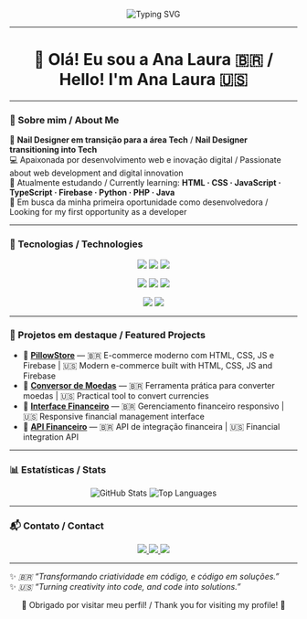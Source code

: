 <p align="center">
  <img src="https://readme-typing-svg.herokuapp.com?font=Fira+Code&size=32&duration=3000&color=00FFAB&center=true&vCenter=true&width=800&lines=Hi+there!+I'm+Ana+Laura+%F0%9F%91%8B;Turning+creativity+into+code!+%F0%9F%92%BB" alt="Typing SVG"/>
</p>

---

<div align="center">

# 👋 Olá! Eu sou a Ana Laura 🇧🇷 / Hello! I'm Ana Laura 🇺🇸
</div>

---

### 🌟 Sobre mim / About Me
💅 **Nail Designer em transição para a área Tech** / **Nail Designer transitioning into Tech**  
💻 Apaixonada por desenvolvimento web e inovação digital / Passionate about web development and digital innovation  
🌱 Atualmente estudando / Currently learning: **HTML · CSS · JavaScript · TypeScript · Firebase · Python · PHP · Java**  
🎯 Em busca da minha primeira oportunidade como desenvolvedora / Looking for my first opportunity as a developer  

---

### 🚀 Tecnologias / Technologies
<p align="center">
  <a href="https://developer.mozilla.org/en-US/docs/Web/HTML"><img src="https://img.shields.io/badge/HTML5-E34F26?style=for-the-badge&logo=html5&logoColor=white"/></a>
  <a href="https://developer.mozilla.org/en-US/docs/Web/CSS"><img src="https://img.shields.io/badge/CSS3-1572B6?style=for-the-badge&logo=css3&logoColor=white"/></a>
  <a href="https://developer.mozilla.org/en-US/docs/Web/JavaScript"><img src="https://img.shields.io/badge/JavaScript-F7DF1E?style=for-the-badge&logo=javascript&logoColor=black"/></a>
</p>
<p align="center">
  <a href="https://www.typescriptlang.org/"><img src="https://img.shields.io/badge/TypeScript-3178C6?style=for-the-badge&logo=typescript&logoColor=white"/></a>
  <a href="https://firebase.google.com/"><img src="https://img.shields.io/badge/Firebase-FFCA28?style=for-the-badge&logo=firebase&logoColor=black"/></a>
  <a href="https://www.python.org/"><img src="https://img.shields.io/badge/Python-3776AB?style=for-the-badge&logo=python&logoColor=white"/></a>
</p>
<p align="center">
  <a href="https://www.php.net/"><img src="https://img.shields.io/badge/PHP-777BB4?style=for-the-badge&logo=php&logoColor=white"/></a>
  <a href="https://www.java.com/"><img src="https://img.shields.io/badge/Java-007396?style=for-the-badge&logo=java&logoColor=white"/></a>
</p>

---

### 📌 Projetos em destaque / Featured Projects
- 🛒 **[PillowStore](https://github.com/analauracano/pillow-ecommerce)** — 🇧🇷 E-commerce moderno com HTML, CSS, JS e Firebase | 🇺🇸 Modern e-commerce built with HTML, CSS, JS and Firebase  
- 💱 **[Conversor de Moedas](https://github.com/analauracano/CONVERSOR-DE-MOEDAS)** — 🇧🇷 Ferramenta prática para converter moedas | 🇺🇸 Practical tool to convert currencies  
- 💼 **[Interface Financeiro](https://github.com/analauracano/INTERFACE-FINANCEIRO)** — 🇧🇷 Gerenciamento financeiro responsivo | 🇺🇸 Responsive financial management interface  
- 🔗 **[API Financeiro](https://github.com/analauracano/API-FINANCEIRO)** — 🇧🇷 API de integração financeira | 🇺🇸 Financial integration API  

---

### 📊 Estatísticas / Stats
<p align="center">
  <img src="https://github-readme-stats.vercel.app/api?username=analauracano&show_icons=true&theme=radical&count_private=true" alt="GitHub Stats"/>  
  <img src="https://github-readme-stats.vercel.app/api/top-langs/?username=analauracano&layout=compact&theme=radical" alt="Top Languages"/>
</p>

---

### 📬 Contato / Contact
<p align="center">
  <a href="mailto:laura.fioratti@outlook.com">
    <img src="https://img.shields.io/badge/Email-D14836?style=for-the-badge&logo=gmail&logoColor=white"/>
  </a>
  <a href="https://www.linkedin.com/in/analaura-cano/">
    <img src="https://img.shields.io/badge/LinkedIn-0077B5?style=for-the-badge&logo=linkedin&logoColor=white"/>
  </a>
  <a href="https://analauraportfolio.netlify.app/">
    <img src="https://img.shields.io/badge/Portfolio-000000?style=for-the-badge&logo=About.me&logoColor=white"/>
  </a>
</p>

---

✨ *🇧🇷 “Transformando criatividade em código, e código em soluções.”*  
✨ *🇺🇸 “Turning creativity into code, and code into solutions.”*

<p align="center">
  🌈 Obrigado por visitar meu perfil! / Thank you for visiting my profile! 🌈
</p>
